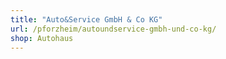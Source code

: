 ```yaml
---
title: "Auto&Service GmbH & Co KG"
url: /pforzheim/autoundservice-gmbh-und-co-kg/
shop: Autohaus
---
```

